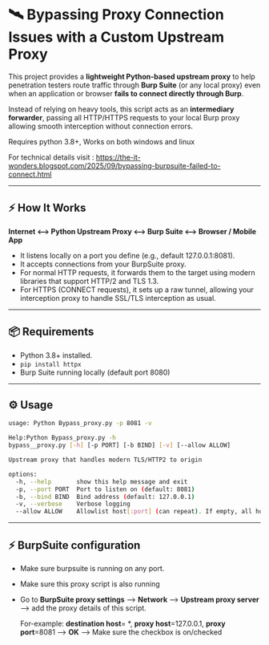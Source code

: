 # 🛰️ Bypassing Proxy Connection Issues with a Custom Upstream Proxy

This project provides a **lightweight Python-based upstream proxy** to help penetration testers route traffic through **Burp Suite** (or any local proxy) even when an application or browser **fails to connect directly through Burp**.  

Instead of relying on heavy tools, this script acts as an **intermediary forwarder**, passing all HTTP/HTTPS requests to your local Burp proxy allowing smooth interception without connection errors.

Requires python 3.8+, Works on both windows and linux


For technical details visit : https://the-it-wonders.blogspot.com/2025/09/bypassing-burpsuite-failed-to-connect.html

---

## ⚡ How It Works

**Internet <--> Python Upstream Proxy <--> Burp Suite <--> Browser / Mobile App**

- It listens locally on a port you define (e.g., default 127.0.0.1:8081).
- It accepts connections from your BurpSuite proxy.
- For normal HTTP requests, it forwards them to the target using modern libraries that support HTTP/2 and TLS 1.3.
- For HTTPS (CONNECT requests), it sets up a raw tunnel, allowing your interception proxy to handle SSL/TLS interception as usual.

---

## 📦 Requirements

- Python 3.8+ installed.
- `pip install httpx`
- Burp Suite running locally (default port 8080)

---

## ⚙️ Usage

```bash
usage: Python Bypass_proxy.py -p 8081 -v

Help:Python Bypass_proxy.py -h
bypass__proxy.py [-h] [-p PORT] [-b BIND] [-v] [--allow ALLOW]

Upstream proxy that handles modern TLS/HTTP2 to origin

options:
  -h, --help       show this help message and exit
  -p, --port PORT  Port to listen on (default: 8081)
  -b, --bind BIND  Bind address (default: 127.0.0.1)
  -v, --verbose    Verbose logging
  --allow ALLOW    Allowlist host[:port] (can repeat). If empty, all hosts allowed.
```
---

## ⚡ BurpSuite configuration

- Make sure burpsuite is running on any port.
- Make sure this proxy script is also running
- Go to **BurpSuite proxy settings** --> **Network** --> **Upstream proxy server** --> add the proxy details of this script.

  For-example: **destination host**= *, **proxy host**=127.0.0.1, **proxy port**=8081 --> **OK** --> Make sure the checkbox is on/checked


